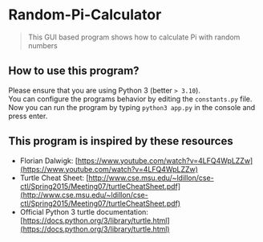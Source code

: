 # Random-Pi-Calculator

> This GUI based program shows how to calculate Pi with random numbers

## How to use this program?

Please ensure that you are using Python 3 (better `> 3.10`).  
You can configure the programs behavior by editing the `constants.py` file.  
Now you can run the program by typing `python3 app.py` in the console and press enter. 

## This program is inspired by these resources
 - Florian Dalwigk: [https://www.youtube.com/watch?v=4LFQ4WpLZZw](https://www.youtube.com/watch?v=4LFQ4WpLZZw)
 - Turtle Cheat Sheet: [http://www.cse.msu.edu/~ldillon/cse-ctl/Spring2015/Meeting07/turtleCheatSheet.pdf](http://www.cse.msu.edu/~ldillon/cse-ctl/Spring2015/Meeting07/turtleCheatSheet.pdf)
 - Official Python 3 turtle documentation: [https://docs.python.org/3/library/turtle.html](https://docs.python.org/3/library/turtle.html)
